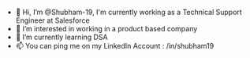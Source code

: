 - 👋 Hi, I’m @Shubham-19, I'm currently working as a Technical Support Engineer at Salesforce
- 👀 I’m interested in working in a product based company
- 🌱 I’m currently learning DSA
- 📫 You can ping me on my LinkedIn Account : /in/shubham19

<!---
Shubham-19/Shubham-19 is a ✨ special ✨ repository because its `README.md` (this file) appears on your GitHub profile.
You can click the Preview link to take a look at your changes.
--->
